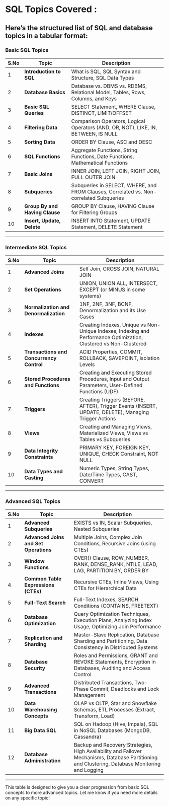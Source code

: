 #  **SQL Topics Covered :** 
## **Here’s the structured list of SQL and database topics in a tabular format:**

### **Basic SQL Topics**

| **S.No** | **Topic**                      | **Description**                                                                         |
| -------- | ------------------------------ | --------------------------------------------------------------------------------------- |
| 1        | **Introduction to SQL**        | What is SQL, SQL Syntax and Structure, SQL Data Types                                   |
| 2        | **Database Basics**            | Database vs. DBMS vs. RDBMS, Relational Model, Tables, Rows, Columns, and Keys          |
| 3        | **Basic SQL Queries**          | SELECT Statement, WHERE Clause, DISTINCT, LIMIT/OFFSET                                  |
| 4        | **Filtering Data**             | Comparison Operators, Logical Operators (AND, OR, NOT), LIKE, IN, BETWEEN, IS NULL      |
| 5        | **Sorting Data**               | ORDER BY Clause, ASC and DESC                                                           |
| 6        | **SQL Functions**              | Aggregate Functions, String Functions, Date Functions, Mathematical Functions           |
| 7        | **Basic Joins**                | INNER JOIN, LEFT JOIN, RIGHT JOIN, FULL OUTER JOIN                                      |
| 8        | **Subqueries**                 | Subqueries in SELECT, WHERE, and FROM Clauses, Correlated vs. Non-correlated Subqueries |
| 9        | **Group By and Having Clause** | GROUP BY Clause, HAVING Clause for Filtering Groups                                     |
| 10       | **Insert, Update, Delete**     | INSERT INTO Statement, UPDATE Statement, DELETE Statement                               |

---

### **Intermediate SQL Topics**

| **S.No** | **Topic**                                | **Description**                                                                                                   |
| -------- | ---------------------------------------- | ----------------------------------------------------------------------------------------------------------------- |
| 1        | **Advanced Joins**                       | Self Join, CROSS JOIN, NATURAL JOIN                                                                               |
| 2        | **Set Operations**                       | UNION, UNION ALL, INTERSECT, EXCEPT (or MINUS in some systems)                                                    |
| 3        | **Normalization and Denormalization**    | 1NF, 2NF, 3NF, BCNF, Denormalization and its Use Cases                                                            |
| 4        | **Indexes**                              | Creating Indexes, Unique vs Non-Unique Indexes, Indexing and Performance Optimization, Clustered vs Non-Clustered |
| 5        | **Transactions and Concurrency Control** | ACID Properties, COMMIT, ROLLBACK, SAVEPOINT, Isolation Levels                                                    |
| 6        | **Stored Procedures and Functions**      | Creating and Executing Stored Procedures, Input and Output Parameters, User-Defined Functions (UDF)               |
| 7        | **Triggers**                             | Creating Triggers (BEFORE, AFTER), Trigger Events (INSERT, UPDATE, DELETE), Managing Trigger Actions              |
| 8        | **Views**                                | Creating and Managing Views, Materialized Views, Views vs Tables vs Subqueries                                    |
| 9        | **Data Integrity Constraints**           | PRIMARY KEY, FOREIGN KEY, UNIQUE, CHECK Constraint, NOT NULL                                                      |
| 10       | **Data Types and Casting**               | Numeric Types, String Types, Date/Time Types, CAST, CONVERT                                                       |

---

### **Advanced SQL Topics**

| **S.No** | **Topic**                             | **Description**                                                                                                                                  |
| -------- | ------------------------------------- | ------------------------------------------------------------------------------------------------------------------------------------------------ |
| 1        | **Advanced Subqueries**               | EXISTS vs IN, Scalar Subqueries, Nested Subqueries                                                                                               |
| 2        | **Advanced Joins and Set Operations** | Multiple Joins, Complex Join Conditions, Recursive Joins (using CTEs)                                                                            |
| 3        | **Window Functions**                  | OVER() Clause, ROW\_NUMBER, RANK, DENSE\_RANK, NTILE, LEAD, LAG, PARTITION BY, ORDER BY                                                          |
| 4        | **Common Table Expressions (CTEs)**   | Recursive CTEs, Inline Views, Using CTEs for Hierarchical Data                                                                                   |
| 5        | **Full-Text Search**                  | Full-Text Indexes, SEARCH Conditions (CONTAINS, FREETEXT)                                                                                        |
| 6        | **Database Optimization**             | Query Optimization Techniques, Execution Plans, Analyzing Index Usage, Optimizing Join Performance                                               |
| 7        | **Replication and Sharding**          | Master-Slave Replication, Database Sharding and Partitioning, Data Consistency in Distributed Systems                                            |
| 8        | **Database Security**                 | Roles and Permissions, GRANT and REVOKE Statements, Encryption in Databases, Auditing and Access Control                                         |
| 9        | **Advanced Transactions**             | Distributed Transactions, Two-Phase Commit, Deadlocks and Lock Management                                                                        |
| 10       | **Data Warehousing Concepts**         | OLAP vs OLTP, Star and Snowflake Schemas, ETL Processes (Extract, Transform, Load)                                                               |
| 11       | **Big Data SQL**                      | SQL on Hadoop (Hive, Impala), SQL in NoSQL Databases (MongoDB, Cassandra)                                                                        |
| 12       | **Database Administration**           | Backup and Recovery Strategies, High Availability and Failover Mechanisms, Database Partitioning and Clustering, Database Monitoring and Logging |

---

This table is designed to give you a clear progression from basic SQL concepts to more advanced topics. Let me know if you need more details on any specific topic!
